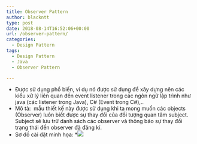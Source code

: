 ```yaml
---
title: Observer Pattern
author: blackntt
type: post
date: 2018-08-14T16:52:06+00:00
url: /observer-pattern/
categories:
  - Design Pattern
tags:
  - Design Pattern
  - Java
  - Observer Pattern

---
```

  * Được sử dụng phổ biến, ví dụ nó được sử dụng để xây dựng nên các kiểu xử lý liên quan đến event listener trong các ngôn ngữ lập trình như java (các listener trong Java), C# (Event trong C#),..
  * Mô tả:  mẫu thiết kế này được sử dụng khi ta mong muốn các objects (Observer) luôn biết được sự thay đổi của đối tượng quan tâm subject. Subject sẽ lưu trữ danh sách các observer và thông báo sự thay đổi trạng thái đến observer đã đăng kí.
  * Sơ đồ cài đặt minh họa:
  *<img class="aligncenter" src="http://blacklogs.net/wp-content/uploads/2018/08/913.png" />